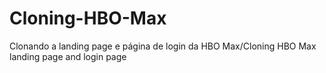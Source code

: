 # Cloning-HBO-Max
Clonando a landing page e página de login da HBO Max/Cloning HBO Max landing page and login page

